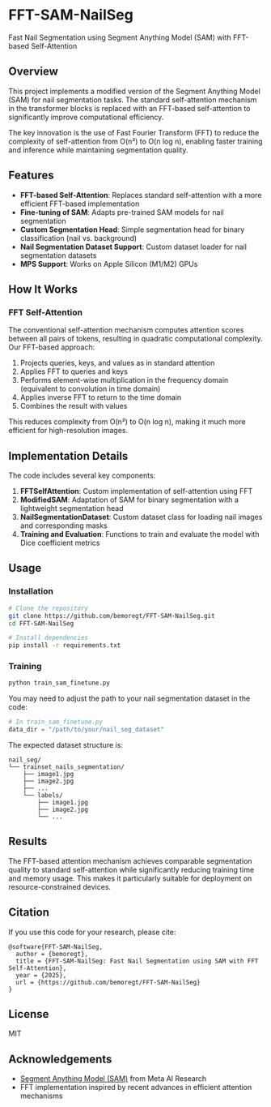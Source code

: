 # FFT-SAM-NailSeg

Fast Nail Segmentation using Segment Anything Model (SAM) with FFT-based Self-Attention

## Overview

This project implements a modified version of the Segment Anything Model (SAM) for nail segmentation tasks. The standard self-attention mechanism in the transformer blocks is replaced with an FFT-based self-attention to significantly improve computational efficiency.

The key innovation is the use of Fast Fourier Transform (FFT) to reduce the complexity of self-attention from O(n²) to O(n log n), enabling faster training and inference while maintaining segmentation quality.

## Features

- **FFT-based Self-Attention**: Replaces standard self-attention with a more efficient FFT-based implementation
- **Fine-tuning of SAM**: Adapts pre-trained SAM models for nail segmentation
- **Custom Segmentation Head**: Simple segmentation head for binary classification (nail vs. background)
- **Nail Segmentation Dataset Support**: Custom dataset loader for nail segmentation datasets
- **MPS Support**: Works on Apple Silicon (M1/M2) GPUs

## How It Works

### FFT Self-Attention

The conventional self-attention mechanism computes attention scores between all pairs of tokens, resulting in quadratic computational complexity. Our FFT-based approach:

1. Projects queries, keys, and values as in standard attention
2. Applies FFT to queries and keys
3. Performs element-wise multiplication in the frequency domain (equivalent to convolution in time domain)
4. Applies inverse FFT to return to the time domain
5. Combines the result with values

This reduces complexity from O(n²) to O(n log n), making it much more efficient for high-resolution images.

## Implementation Details

The code includes several key components:

1. **FFTSelfAttention**: Custom implementation of self-attention using FFT
2. **ModifiedSAM**: Adaptation of SAM for binary segmentation with a lightweight segmentation head
3. **NailSegmentationDataset**: Custom dataset class for loading nail images and corresponding masks
4. **Training and Evaluation**: Functions to train and evaluate the model with Dice coefficient metrics

## Usage

### Installation

```bash
# Clone the repository
git clone https://github.com/bemoregt/FFT-SAM-NailSeg.git
cd FFT-SAM-NailSeg

# Install dependencies
pip install -r requirements.txt
```

### Training

```bash
python train_sam_finetune.py
```

You may need to adjust the path to your nail segmentation dataset in the code:

```python
# In train_sam_finetune.py
data_dir = "/path/to/your/nail_seg_dataset"
```

The expected dataset structure is:
```
nail_seg/
└── trainset_nails_segmentation/
    ├── image1.jpg
    ├── image2.jpg
    ├── ...
    └── labels/
        ├── image1.jpg
        ├── image2.jpg
        └── ...
```

## Results

The FFT-based attention mechanism achieves comparable segmentation quality to standard self-attention while significantly reducing training time and memory usage. This makes it particularly suitable for deployment on resource-constrained devices.

## Citation

If you use this code for your research, please cite:

```
@software{FFT-SAM-NailSeg,
  author = {bemoregt},
  title = {FFT-SAM-NailSeg: Fast Nail Segmentation using SAM with FFT Self-Attention},
  year = {2025},
  url = {https://github.com/bemoregt/FFT-SAM-NailSeg}
}
```

## License

MIT

## Acknowledgements

- [Segment Anything Model (SAM)](https://github.com/facebookresearch/segment-anything) from Meta AI Research
- FFT implementation inspired by recent advances in efficient attention mechanisms